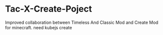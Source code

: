 # Tac-X-Create-Poject
Improved collaboration between Timeless And Classic Mod and Create Mod for minecraft. 
need kubejs create
